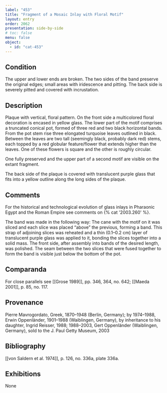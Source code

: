 ```yaml
---
label: "453"
title: "Fragment of a Mosaic Inlay with Floral Motif"
layout: entry
order: 2062
presentation: side-by-side
# toc: false
menu: false
object:
  - id: "cat-453"
---
```


## Condition

The upper and lower ends are broken. The two sides of the band preserve the original edges; small areas with iridescence and pitting. The back side is severely pitted and covered with incrustation.

## Description

Plaque with vertical, floral pattern. On the front side a multicolored floral decoration is encased in yellow glass. The lower part of the motif comprises a truncated conical pot, formed of three red and two black horizontal bands. From the pot stem rise three elongated turquoise leaves outlined in black. Between the leaves are two tall (seemingly black, probably dark red) stems, each topped by a red globular feature/flower that extends higher than the leaves. One of these flowers is square and the other is roughly circular.

One fully preserved and the upper part of a second motif are visible on the extant fragment.

The back side of the plaque is covered with translucent purple glass that fits into a yellow outline along the long sides of the plaque.

## Comments

For the historical and technological evolution of glass inlays in Pharaonic Egypt and the Roman Empire see comments on {% cat '2003.260' %}.

The band was made in the following way: The cane with the motif on it was sliced and each slice was placed “above” the previous, forming a band. This strap of adjoining slices was reheated and a thin (0.1–0.2 cm) layer of translucent purple glass was applied to it, bonding the slices together into a solid mass. The front side, after assembly into bands of the desired length, was polished. The seam between the two slices that were fused together to form the band is visible just below the bottom of the pot.

## Comparanda

For close parallels see [[Grose 1989]], pp. 346, 364, no. 642; [[Maeda 2001]], p. 85, no. 117.

## Provenance

Pierre Mavrogordato, Greek, 1870–1948 (Berlin, Germany); by 1974–1988, Erwin Oppenländer, 1901–1988 (Waiblingen, Germany), by inheritance to his daughter, Ingrid Reisser, 1988; 1988–2003, Gert Oppenländer (Waiblingen, Germany), sold to the J. Paul Getty Museum, 2003

## Bibliography

[[von Saldern et al. 1974]], p. 126, no. 336a, plate 336a.

## Exhibitions

None